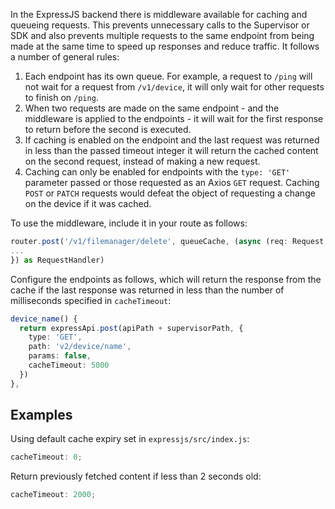 In the ExpressJS backend there is middleware available for caching and queueing requests. This prevents unnecessary calls to the Supervisor or SDK and also prevents multiple requests to the same endpoint from being made at the same time to speed up responses and reduce traffic. It follows a number of general rules:

1. Each endpoint has its own queue. For example, a request to `/ping` will not wait for a request from `/v1/device`, it will only wait for other requests to finish on `/ping`.
2. When two requests are made on the same endpoint - and the middleware is applied to the endpoints - it will wait for the first response to return before the second is executed.
3. If caching is enabled on the endpoint and the last request was returned in less than the passed timeout integer it will return the cached content on the second request, instead of making a new request.
4. Caching can only be enabled for endpoints with the `type: 'GET'` parameter passed or those requested as an Axios `GET` request. Caching `POST` or `PATCH` requests would defeat the object of requesting a change on the device if it was cached.

To use the middleware, include it in your route as follows:

```typescript
router.post('/v1/filemanager/delete', queueCache, (async (req: Request, res: Response) => {
...
}) as RequestHandler)
```

Configure the endpoints as follows, which will return the response from the cache if the last response was returned in less than the number of milliseconds specified in `cacheTimeout`:

```typescript
device_name() {
  return expressApi.post(apiPath + supervisorPath, {
    type: 'GET',
    path: 'v2/device/name',
    params: false,
    cacheTimeout: 5000
  })
},
```

## Examples

Using default cache expiry set in `expressjs/src/index.js`:

```typescript
cacheTimeout: 0;
```

Return previously fetched content if less than 2 seconds old:

```typescript
cacheTimeout: 2000;
```
